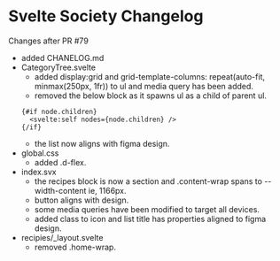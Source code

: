 # Svelte Society Changelog

Changes after PR #79


- added CHANELOG.md
- CategoryTree.svelte
    - added display:grid and grid-template-columns: repeat(auto-fit, minmax(250px, 1fr)) to ul and media query has been added.
    - removed the below block as it spawns ul as a child of parent ul.
    ```
    {#if node.children}
      <svelte:self nodes={node.children} />
    {/if}
    ```
    - the list now aligns with figma design.
- global.css
    - added .d-flex.
- index.svx
    - the recipes block is now a section and .content-wrap spans to --width-content ie, 1166px.
    - button aligns with design.
    - some media queries have been modified to target all devices.
    - added class to icon and list title has properties aligned to figma design.
- recipies/_layout.svelte
    - removed .home-wrap.
